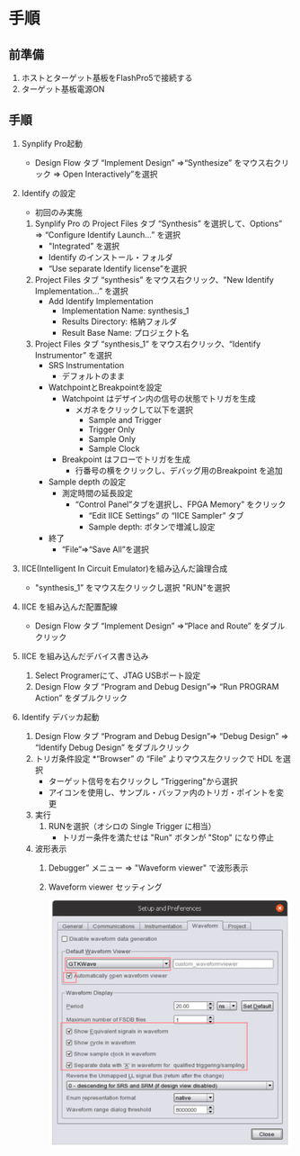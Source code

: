 # 手順

## 前準備
1. ホストとターゲット基板をFlashPro5で接続する
2. ターゲット基板電源ON

## 手順
1. Synplify Pro起動 
    * Design Flow タブ “Implement Design” =>“Synthesize” をマウス右クリック => Open Interactively”を選択

2. Identify の設定
    * 初回のみ実施
    1. Synplify Pro の Project Files タブ “Synthesis” を選択して、Options” => “Configure Identify Launch…” を選択
        * "Integrated” を選択
        * Identify のインストール・フォルダ
        * “Use separate Identify license”を選択
    2. Project Files タブ “synthesis” をマウス右クリック、"New Identify Implementation…” を選択 
        * Add Identify Implementation
            * Implementation Name: synthesis_1
            * Results Directory: 格納フォルダ
            * Result Base Name: プロジェクト名
    3. Project Files タブ “synthesis_1” をマウス右クリック、“Identify Instrumentor” を選択
        * SRS Instrumentation
            * デフォルトのまま
        * WatchpointとBreakpointを設定
            * Watchpoint はデザイン内の信号の状態でトリガを生成
                * メガネをクリックして以下を選択
                    * Sample and Trigger
                    * Trigger Only
                    * Sample Only
                    * Sample Clock
            * Breakpoint はフローでトリガを生成
                * 行番号の横をクリックし、デバッグ用のBreakpoint を追加
        * Sample depth の設定
            * 測定時間の延長設定
                * “Control Panel”タブを選択し、FPGA Memory” をクリック
                    * “Edit IICE Settings” の “IICE Sampler” タブ
                    * Sample depth: ボタンで増減し設定
        * 終了
            * “File”=>“Save All”を選択

3. IICE(Intelligent In Circuit Emulator)を組み込んだ論理合成
    * "synthesis_1” をマウス左クリックし選択 "RUN"を選択

4. IICE を組み込んだ配置配線
    *  Design Flow タブ “Implement Design” =>“Place and Route” をダブルクリック

5. IICE を組み込んだデバイス書き込み
    1. Select Programerにて、JTAG USBポート設定
    2. Design Flow タブ “Program and Debug Design”=> “Run PROGRAM Action” をダブルクリック

6. Identify デバッカ起動
    1. Design Flow タブ “Program and Debug Design”=> “Debug Design” => “Identify Debug Design” をダブルクリック
    2. トリガ条件設定
        *“Browser” の “File” よりマウス左クリックで HDL を選択
        * ターゲット信号を右クリックし “Triggering"から選択
        * アイコンを使用し、サンプル・バッファ内のトリガ・ポイントを変更
    3. 実行 
        1. RUNを選択（オシロの Single Trigger に相当）
            * トリガー条件を満たせは "Run" ボタンが "Stop" になり停止
    4. 波形表示
        1. Debugger” メニュー => "Waveform viewer" で波形表示
        2. Waveform viewer セッティング
                
            ![Setup and Preferences](images/GTKWave.png "GTKWave")

